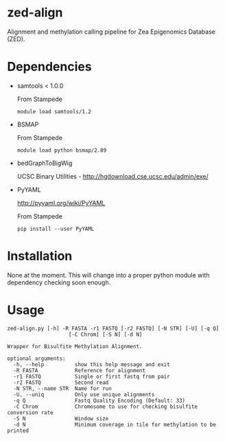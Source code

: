# zed-align
Alignment and methylation calling pipeline for Zea Epigenomics Database (ZED).

# Dependencies

* samtools < 1.0.0
  
  From Stampede
  ```shell
  module load samtools/1.2
  ```

* BSMAP

  From Stampede
  ```shell
  module load python bsmap/2.89
  ```

* bedGraphToBigWig

  UCSC Binary Utilities - http://hgdownload.cse.ucsc.edu/admin/exe/

* PyYAML

  http://pyyaml.org/wiki/PyYAML

  From Stampede
  ```
  pip install --user PyYAML
  ```

# Installation

None at the moment. This will change into a proper python module with dependency checking soon enough.

# Usage
```
zed-align.py [-h] -R FASTA -r1 FASTQ [-r2 FASTQ] [-N STR] [-U] [-q Q]  
                    [-C Chrom] [-S N] [-d N]                                  
                                                                              
Wrapper for Bisulfite Methylation Alignment.                                  
                                                                              
optional arguments:                                                           
  -h, --help          show this help message and exit                         
  -R FASTA            Reference for alignment                                 
  -r1 FASTQ           Single or first fastq from pair                         
  -r2 FASTQ           Second read                                             
  -N STR, --name STR  Name for run                                            
  -U, --uniq          Only use unique alignments                              
  -q Q                Fastq Quality Encoding (Default: 33)                    
  -C Chrom            Chromosome to use for checking bisulfite conversion rate
  -S N                Window size                                             
  -d N                Minimum coverage in tile for methylation to be printed  
```
